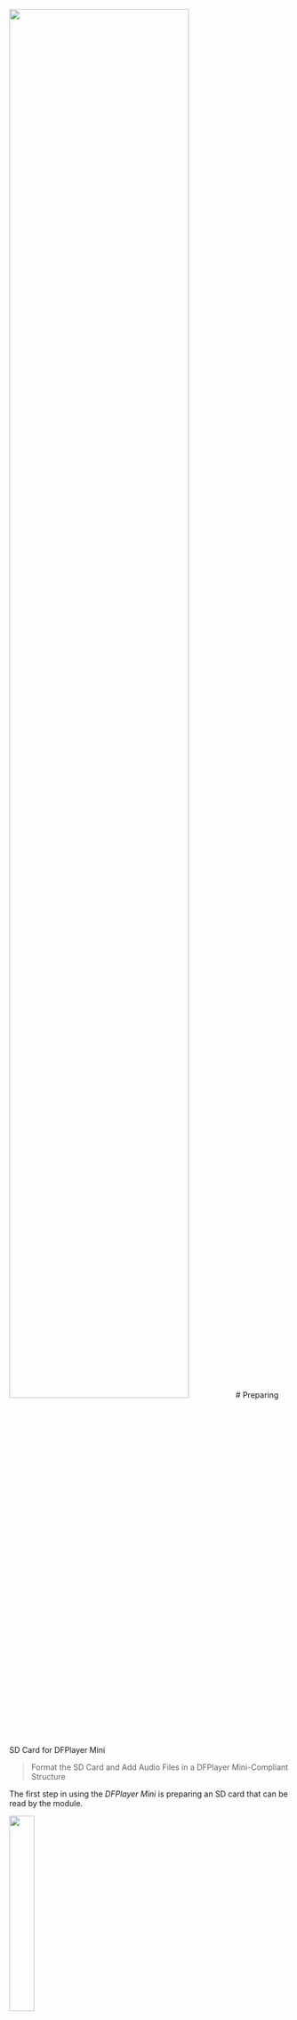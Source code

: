 <img src="/assets/images/amplifier.png" width="80%" height="80%" />
# Preparing SD Card for DFPlayer Mini

> Format the SD Card and Add Audio Files in a DFPlayer Mini-Compliant Structure

The first step in using the *DFPlayer Mini* is preparing an SD card that can be read by the module.

<img src="images/dfplayer_mini_sdcard_overview.png" width="30%" height="30%" />

By the end of this article, you will have a *compliant* SD card with audio files on it, ready to be recognized by the *DFPlayer Mini*.

## Overview

The primary audio source for the *DFPlayer Mini* is its internal SD card reader. The Micro SD card inserted into the reader must meet a few requirements for the *DFPlayer Mini* to recognize it:

* **Size:** *DFPlayer Mini* supports Micro SD cards with a maximum capacity of *32GB*. If your SD card is larger than that, *DFPlayer Mini* cannot read it.
* **Format:** The Micro SD card must use the `FAT16` or `FAT32` file system. If the card is formatted with a different file system, such as the popular `exFAT`, *DFPlayer Mini* won’t be able to read it.
* **Audio Format:** *DFPlayer Mini* supports three audio file formats: `MP3`, `WAV`, and `WMA`. However, your audio files must also use the correct bit rates and encodings. Otherwise, *DFPlayer Mini* will not be able to process the audio files.
* **Structure:** Audio files must be organized in a specific folder structure on the Micro SD card. If this structure is not followed, *DFPlayer Mini* may fail to find your audio files or may not play the correct files.


## 1. Health-Checking SD Card

If you purchased a brand-new Micro SD Card, chances are you are already set to go: most Micro SD Cards come with `FAT32` pre-formatted.

Any Micro SD Card that has been used before in other projects may however be configured in a way that prevents *DFPlayer Mini* from recognizing it. It may be using an incompatible file system, and its storage space may have been partitioned into multiple separate drives.

To reset a SD card to factory defaults, follow these steps:

1. Insert the Micro SD Card into your PC. If the Micro SD Card doesn't fit, use a SD Card adapter. If your PC has no SD Card reader slot at all, use an external SD Adapter that can be connected via USB.


    <img src="images/sdcard_adapter_topangle_out.png" width="20%" height="20%" />

2. Open *Windows Explorer*. Identify the drive that represents your SD Card. 

    <img src="images/sdcard_windows_explorer_drive.png" width="100%" height="100%" />

### Remove Partitions
Should you see *multiple* new drives after inserting the SD Card into your PC, then the card has been *partitioned*. Even if you see just one drive, additional (hidden) partitions may still exist.

One simple way to ensure there are no partitions on your SD Card is to use the free [SD Card Formatter](https://www.sdcard.org/downloads/formatter/sd-memory-card-formatter-for-windows-download/) from the *SD Card consortium*.


> [!NOTE]
> This tool seems legit and comes from a trusted authority, however it carries no valid digital signature, and it requires a full *Windows Installer* installation.


  <img src="images/sdmemorycardformatter_t.png" width="100%" height="30%" />

 
> [!NOTE]
> Changing drive partition configuration requires local *Administrator* privileges.  

Once the *SD Card Formatter* has formatted the drive, it contains just a single partition. However, the *SD Card Formatter* won't let you choose the file system it uses. On SD Cards larger than *4GB*, it uses `exFAT` by default which is unsuitable for *DFPlayer Mini`.


### Switch To `FAT32` File System
To check the current file system used by your SD Card, right-click its drive icon in *Windows Explorer*, and choose `Properties`.

<img src="images/sdcard_windows_explorer_properties.png" width="50%" height="50%" />

Verify that the SD Card is using the *FAT32* file system. If it shows *exFAT* (like in the picture), you need to re-format the SD Card with the `FAT32` file system. *DFPlayer Mini* (as most DIY components) cannot read `exFAT`.


#### SD Cards Up To 4GB 
SD Cards up to a size of *4GB* can be directly converted to `FAT32` with the built-in tools in *Windows*:


1. Open *Windows Explorer*. Identify the drive that represents your SD Card. Right-click on the SD card drive in *File Explorer* and select `Format...`:

    <img src="images/dfplayermini_format1_t.png" width="100%" height="100%" />

2. Select `FAT32` as the *File system*, and check the box `Quick Format`. Then click `Start`. The formatting begins, and after a few seconds, the SD Card is initialized with the `FAT32` file system.

#### SD Cards Larger Than 4GB

SD Card with a capacity greater than *4GB* [cannot be converted to `FAT32`](https://done.land/components/data/storage/permanent/onsdcards/#converting-sd-card-media-to-fat32) with the native *Windows* system tools. You are then limited to the options `exFAT` and `NTFS` only. 

There is no technical reason for this limitation, so you can work around this with a number of third party tools (e.g., [fat32format](http://ridgecrop.co.uk/index.htm?guiformat.htm). In my tests, all tools I found were unreliable and did not work on my machine. I was unable to find the reason.

So I created a new PowerShell command named `Show-Fat32Converter` which opens a graphical dialog and lets you quick-format any removable drive of any size with the `FAT32` file system in a matter of a few seconds:

1. **Get DoneLandTools:**    
   [Download](https://done.land/tools/powershell/#install-donelandtools) the free *PowerShell* module [DoneLandTools](https://www.powershellgallery.com/packages/DoneLandTools/1.3.5):     
   ````
   Install-Module -Name DoneLandTools -Scope CurrentUser
   ````
2. **Re-Format SD Card:**    
    Open a *PowerShell* console, then run this command:    
    ````
    Show-Fat32Converter
    `````
    This opens a dialog that lets you [convert any SD card media](https://done.land/tools/powershell/#formatting-sd-cards) to `FAT32`.
    


   <img src="images/fat32_format_dfplayermini.png" width="100%" height="30%" />

3. *DoneLandTools* can be removed as easily as it was added:    
    ````
    Uninstall-Module -Name DoneLandTools
    ````

### Testing SD Card
The final step should be a quick test to ensure it works correctly. This test is important: SD Cards can wear out over time, and it is not at all uncommon for older or low quality SD Cards to not function properly:

1. On your PC, copy a number of files (i.e. images, videos, or audio files) onto your SD Card.
2. Eject the SD Card, wait a moment, and re-insert it.
3. Copy the files from your SD Card into a temporary folder. Open the files to ensure they are intact.



## 2. Copying Audio Files On SD Card
Next, copy the audio files you want *DFPlayer Mini* to play to your Micro SD Card. You have a number of options how to name them and where to place them.

### File Naming
Audio file names must start with three- or four-digit numbers:


* **Prefix:** *DFPlayer Mini* always only looks at the file name *prefix* which must be numerical. The remainder of the file name is ignored.
* **Number of Digits:** *DFPlayer Mini* expects either **three** or **four** digits, depending on *where* you store the file. 
* **Extension:** *DFPlayer Mini* automatically looks for the file extensions *mp3*, *wav*, and *wma*. So a file can be named `0001,mp3`, `0023.wav`, `1097 my song.mp3`, `0345 another song.wma`, and so on. 


<details><summary>8.3 Filenames</summary><br/>


Using a number as sole file name ensures that your files will always stick to the required *8.3* naming scheme: *DFPlayer Mini* can only work with file names no longer than 8 characters (plus 3 characters for the file extension).

You *can* add additional information after the prefixing number, however this most likely extends the file name beyond 8 characters. Here is an example of a SD Card with a few sound effects in the subfolder `\MP3`:

````
PS C:\> dir f:\ -Recurse -File


    Directory: F:\MP3


Mode                 LastWriteTime         Length Name
----                 -------------         ------ ----
-a----          9/6/2022   2:30 AM        2415454 0001_fir1.wav
-a----         3/22/2024   3:41 AM         243488 0002_pressluft.wav
-a----         3/22/2024   3:41 AM         285662 0003 624 Land.wav
-a----         3/22/2024   3:41 AM         286826 0004 624 Stadt.wav
````

The file `0003 624 Land.wav` is longer than 8 character which is perfectly ok: the `FAT32` file system automatically generates short *8.3-compliant* file names in the background. If you do use long file names, always make sure the *short 8.3 file names* still adhere to the strict numering scheme *DFPlayer Mini* requires:

````powershell
$sfs = New-Object -ComObject Scripting.FileSystemObject

Get-ChildItem -Path f:\ -Recurse -File | 
ForEach-Object {
  [PSCustomObject]@{
    'Long Name' = $_.Name
    '8.3 Name' = $sfs.GetFile($_.FullName).ShortPath | Split-Path -Leaf
  }
}
````

When you run this code (assuming your SD Card is drive `F:\`), this is the result:

````
Long Name          8.3 Name    
---------          --------    
0001_fir1.wav      0001_F~1.WAV
0002_pressluft.wav 0002_P~1.WAV
0003 624 Land.wav  000362~1.WAV
0004 624 Stadt.wav 000462~1.WAV
````

*DFPlayer Mini* sees the name in the column *8.3 Name*, while you can work with the long name on your PC.

</details>

Files can be stored at these locations on your SD Card:

| Location | File Numbering | Example | Remarks | 
| --- | --- | ---  | --- | 
| Root Directory | `0001.mpg`-`3000.mpg` | `play(1)` | copy in sequence | 
| `\MP3` | `0001.mpg`-`3000.mpg` | `playMp3Folder(19)`  | simple setup | 
| `01`-`99` | `001.mpg`-`255.mpg` | `playFolder(8, 12)` | allows categories  | 
| `\ADVERT` | `0001.mpg`-`3000.mpg` | `playAdvertisement(1)` | only for playing announcements/effects  | 


In a nutshell, use the folder `\MP3`by default. Switch to numbered subfolders ( `\00`-`\99`) if you have a large number of files that you'd like to better organize into categories.

<details><summary>How DFPlayer Mini Searches For Audio Files On SD Cards</summary><br/>

In the root directory of your SD Card, you can store up to 3000 audio files. Their names must start with a *four-digit number*.

* **File Sequence:** *DFPlayer Mini* DFPlayer Mini reads file entries in the order they appear in the file allocation table (FAT), so the playback order is determined by the order **in which you copied the files to the SD card**. So you must copy the files in the exact order in which you later want to play them back.
* **Direct Access:** you cannot reliably access individual files, i.e. ask *DFPlayer Mini* to play a *specific file* in this folder because *DFPlayer Mini* uses the file allocation table and not the file name to identify it. So when you ask *DFPlayer Mini* to play file number *5* ( `play(5)`), it plays the fifth file that was copied to the SD Card, not the file named `0005.mp3`.

#### Workaround

The strange internal file index that *DFPlayer Mini* uses for files in the root folder is no problem when you adhere to these rules:

* Make sure your audio file naming starts at `0001`. You don't need to copy 3000 files, but the files you do copy need to use consecutive numbers.
* Sort the files by name, then copy the files in this order to your SD Card

This way, the file names and the copy order match, and you can later reliably select and play files by their name.

Here is a quick suggestion how you can perform the copy job in *PowerShell*:

````powershell
Get-ChildItem -Path c:\path_to_audio_files -File |
  Sort-Object -Property Name |
  Copy-Item -Path e:\  # adjust drive letter of SD Card
````


### Subfolder `/MP3` (3000 Files)
When you create a subfolder named precisely `MP3`, this subfolder works exactly like the root folder and can hold up to 3000 files, however with this folder, you do not need to care about the copy order: *DFPlayer Mini* directly uses the file names for indexing, and when you later issue a `play(10)` command, it will play file `0010.mp3` (or `0010.wav` or `0010.wma`)

So the folder `MP3` is not limited to *.mp3* files despite its name.


### Numeric Folders (`/01` - `/99`, 255 Files each)
If you need to organize more than 999 audio files, or have special needs, you may use additional subfolders named `00`-`99`. 

Each subfolder can contain *3000* more files, however only the files `001` - `255` can be played directly (the UART commands use a *byte* to specify the file name).

The audio file names inside these subfolders must start with *three digits*, i.e. `001.mpg`, `002.wav`, `003 my song.mp3`, etc.

`playFolder(1, 5)` would play file `005.mp3` in folder `01`: `E:\01\005.mp3`.

### Effects Folder `/ADVERT`
The subfolder `/ADVERT` is a special-purpose folder that can be used for special effects, announcements, or advertisements (which coined the folder name): `playAdvertisement(1)` interrupts the currently playing track, plays the specified audio file from the `ADVERT` folder, **and then resumes** the original track.



</details>


## 3. Verifying Audio File Formats
With the SD Card prepared and audio files copied onto it, you are ready to test-drive *DFPlayer Mini*. 

Before you do, you may want to ensure that the audio files on your SD Card are using supported codecs and formats. 

### Supported Audio Formats

*DFPlayer Mini* can play back audio files in the formats *MP3*, *WAV*, and *WMA* **provided they are encoded in the correct way**:

| Format | Codec  | Bit Rate | Sample Rate | Channels | File Extension |
|--------|--------|----------|-------------|----------|---------------|
| MP3    | MPEG-1 Audio Layer III | 8 - 320 kbps | 8 kHz - 48 kHz | Mono, Stereo | `.mp3` |
| WAV    | ADPCM (IMA, Microsoft) | 32 - 384 kbps | 8 kHz - 48 kHz | Mono, Stereo | `.wav` |
| WMA    | Windows Media Audio | 32 - 192 kbps | 8 kHz - 48 kHz | Mono, Stereo | `.wma` |

So it is **not sufficient** to just select **any** *.mp3*, *.wav*, or *.wma* audio file. You **must** also ensure it uses the correct codec and is within supported bit rates.

This is especially important with *.wav* audio files: most use *uncompressed PCM* which is not supported by *DFPlayer Mini* due to its small buffer and the large audio file sizes. *.wav* files must use `ADPCM` which is a *compressed* format that reduces *16-bit uncompressed PCM* to *4-bit compressed* files, conveniently cutting down file sizes to *25%*.

### Examining Audio File Format

To ensure your audio files match the appropriate formats, you can use `Get-AudioFileInfo` from the PowerShell module *DoneLandTools* (see above). This tool internally uses the free open-source `ffprobe.exe` utility. On Windows, this utility is automatically downloaded if it is missing. On other operating systems, you can [download it manually](https://ffbinaries.com/downloads).

Here is PowerShell code which tests all your audio files on your SD Card (assuming the SD card is using drive letter `F:`):

````powershell
Get-ChildItem -Path f:\ -Recurse -File | 
  Get-AudioFileInfo | 
  Select-Object -Property Name, CodecDisplayName, SampleRate, BitsPerSample, SizeKB |
  Format-Table
````
 The result may look similar to this:

 ````
Name                      CodecDisplayName                SampleRate BitsPerSample SizeKB
----                      ----------------                ---------- ------------- ------
0006 AIRHORN_EQD.wav      PCM signed 16-bit little-endian      44100            16   10.4
0005 POLICE_WARNING.wav   PCM signed 16-bit little-endian      44100            16   40.7
0004 SIREN_PA20A_WAIL.wav PCM signed 16-bit little-endian      44100            16  411.6
0001 624 Stadt.wav        PCM signed 16-bit little-endian      48000            16  280.1
0002 624 Land.wav         PCM signed 16-bit little-endian      48000            16    279
0003 SIREN_2.wav          PCM signed 16-bit little-endian      44100            16   58.6
````

The result reveals that the audio files that I copied to my SD Card would not play in *DFPlayer Mini*: the *.wav* files use the uncompressed *PCM signed 16-bit little-endian* codec.

### Converting Audio File Format
If you come across audio files that are incompatible with *DFPlayer Mini*, you can use tools to convert audio files to a more appropriate format. 

For *.wav* files, for example, you can convert *PCM signed 16-bit little-endian* to *ADPCM IMA WAV*: while the sound quality remains the same, the now-compressed files require just 25% of their original storage space and can be played back in *DFPlayer Mini*.

Here is the new PowerShell command `Convert-AudioWavFile` from *DoneLandTools* that automatically converts all *.wav* audio files for you:

````powershell
Get-ChildItem -Path f:\ -Recurse -File | 
  Convert-AudioWavFile 
````

This command internally uses the free open-source utility `ffmpeg.exe`. On Windows, this utility is automatically downloaded if it is missing. On other operating systems, you can [download it manually](https://ffbinaries.com/downloads).

> [!IMPORTANT]
> **WARNING:** `Convert-AudioWavFile` is **very powerful** and performs an *in-place conversion*: any *.wav* files you select will be *replaced* with the new format. The old file is lost. If you'd like to keep the original file, add the parameter `-OutPath`,  and specify a new file name.

<details><summary>Batch-Converting Audio Files w/o Overwriting Original Files</summary><br/>

Here is a quick example that illustrates how you can batch-convert a large number of audio files without overwriting the original files.

In this scenario, I have copied the original audio files to a folder named `Audio`:

````
F:\
└───Audio
        0002 624 Land.wav
        0003 SIREN_2.wav
        0004 SIREN_PA20A_WAIL.wav
        0005 POLICE_WARNING.wav
        0006 AIRHORN_EQD.wav
        0001 624 Stadt.wav
````

This PowerShell code converts each file and places a *copy* in the new folder `MP3`, leaving the original files untouched:

````powershell
Get-ChildItem -Path f:\Audio -Recurse -File | 
Convert-AudioWavFile -OutPath {
  $parentFolder = $_.Directory.Parent.FullName
  $filename = $_.Name
  "$parentFolder\MP3\$filename".Replace('\\','\')
} 
````

And this is the result:

````
F:\
├───Audio
│       0002 624 Land.wav
│       0003 SIREN_2.wav
│       0004 SIREN_PA20A_WAIL.wav
│       0005 POLICE_WARNING.wav
│       0006 AIRHORN_EQD.wav
│       0001 624 Stadt.wav
│
└───MP3
        0002 624 Land.wav
        0003 SIREN_2.wav
        0004 SIREN_PA20A_WAIL.wav
        0005 POLICE_WARNING.wav
        0006 AIRHORN_EQD.wav
        0001 624 Stadt.wav
````

</details>

Once done, when you now re-examine the audio files, the codec has been changed, and as a pleasant side-effect, file sizes were cut down to a quarter of their original size:

````
Name                      CodecDisplayName SampleRate BitsPerSample SizeKB
----                      ---------------- ---------- ------------- ------
0006 AIRHORN_EQD.wav      ADPCM IMA WAV         44100             4    3.1
0005 POLICE_WARNING.wav   ADPCM IMA WAV         44100             4   11.1
0004 SIREN_PA20A_WAIL.wav ADPCM IMA WAV         44100             4  104.1
0001 624 Stadt.wav        ADPCM IMA WAV         44100             4   65.1
0002 624 Land.wav         ADPCM IMA WAV         44100             4   65.1
0003 SIREN_2.wav          ADPCM IMA WAV         44100             4   15.1
````


> Tags: Audio, 3W, Amplifier, Mono, SD Card, MP3, WAV, WMA, Uart, FAT32, 8.3 File Name, ffmpeg, ffprobe, Audio Conversion, PCM, ADPCM
